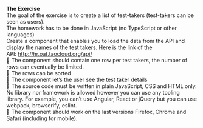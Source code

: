<b>The Exercise</b><br>
The goal of the exercise is to create a list of test-takers (test-takers can be seen as
users).<br>
The homework has to be done in JavaScript (no TypeScript or other languages)<br>
Create a component that enables you to load the data from the API and display the
names of the test takers. Here is the link of the API: http://hr.oat.taocloud.org/api/ <br>
 The component should contain one row per test takers, the number of rows can
eventually be limited.<br>
 The rows can be sorted<br>
 The component let’s the user see the test taker details<br>
 The source code must be written in plain JavaScript, CSS and HTML only. No library
nor framework is allowed however you can use any tooling library. For example, you
can’t use Angular, React or jQuery but you can use webpack, browserify, eslint.<br>
 The component should work on the last versions Firefox, Chrome and Safari
(including for mobile).
